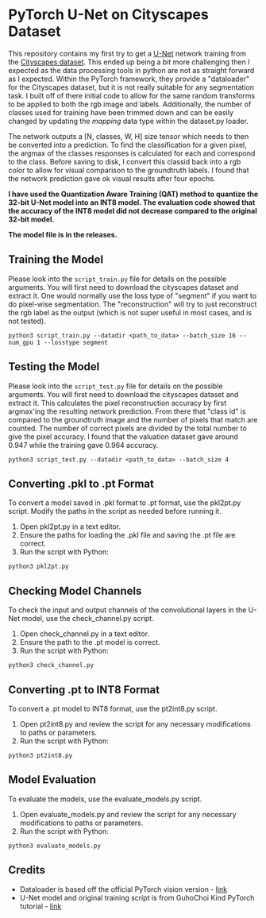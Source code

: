 # PyTorch U-Net on Cityscapes Dataset


This repository contains my first try to get a [U-Net](https://arxiv.org/abs/1505.04597) network training from the [Cityscapes dataset](https://www.cityscapes-dataset.com/).
This ended up being a bit more challenging then I expected as the data processing tools in python are not as straight forward as I expected.
Within the PyTorch framework, they provide a "dataloader" for the Cityscapes dataset, but it is not really suitable for any segmentation task.
I built off of there initial code to allow for the same random transforms to be applied to both the rgb image and labels.
Additionally, the number of classes used for training have been trimmed down and can be easily changed by updating the *mapping* data type within the dataset.py loader.


The network outputs a [N, classes, W, H] size tensor which needs to then be converted into a prediction.
To find the classification for a given pixel, the argmax of the classes responses is calculated for each and correspond to the class.
Before saving to disk, I convert this classid back into a rgb color to allow for visual comparison to the groundtruth labels.
I found that the network prediction gave ok visual results after four epochs.

**I have used the Quantization Aware Training (QAT) method to quantize the 32-bit U-Net model into an INT8 model. The evaluation code showed that the accuracy of the INT8 model did not decrease compared to the original 32-bit model.**

**The model file is in the releases.**

## Training the Model

Please look into the `script_train.py` file for details on the possible arguments.
You will first need to download the cityscapes dataset and extract it.
One would normally use the loss type of "segment" if you want to do pixel-wise segmentation.
The "reconstruction" will try to just reconstruct the rgb label as the output (which is not super useful in most cases, and is not tested).

```
python3 script_train.py --datadir <path_to_data> --batch_size 16 --num_gpu 1 --losstype segment
```



## Testing the Model

Please look into the `script_test.py` file for details on the possible arguments.
You will first need to download the cityscapes dataset and extract it.
This calculates the pixel reconstruction accuracy by first argmax'ing the resulting network prediction.
From there that "class id" is compared to the groundtruth image and the number of pixels that match are counted.
The number of correct pixels are divided by the total number to give the pixel accuracy.
I found that the valuation dataset gave around 0.947 while the training gave 0.964 accuracy.

```
python3 script_test.py --datadir <path_to_data> --batch_size 4
```

## Converting .pkl to .pt Format
To convert a model saved in .pkl format to .pt format, use the pkl2pt.py script. Modify the paths in the script as needed before running it.

1. Open pkl2pt.py in a text editor.
2. Ensure the paths for loading the .pkl file and saving the .pt file are correct.
3. Run the script with Python:
   
```
python3 pkl2pt.py
```

## Checking Model Channels
To check the input and output channels of the convolutional layers in the U-Net model, use the check_channel.py script.

1. Open check_channel.py in a text editor.
2. Ensure the path to the .pt model is correct.
3. Run the script with Python:
   
```
python3 check_channel.py
```

## Converting .pt to INT8 Format
To convert a .pt model to INT8 format, use the pt2int8.py script.

1. Open pt2int8.py and review the script for any necessary modifications to paths or parameters.
2. Run the script with Python:

```
python3 pt2int8.py
```

## Model Evaluation
To evaluate the models, use the evaluate_models.py script.

1. Open evaluate_models.py and review the script for any necessary modifications to paths or parameters.
2. Run the script with Python:
   
```
python3 evaluate_models.py
```
## Credits


* Dataloader is based off the official PyTorch vision version - [link](https://github.com/pytorch/vision/blob/ee5b4e82fe25bd4a0f0ab22ccdbcfc3de1b3b265/torchvision/datasets/cityscapes.py)
* U-Net model and original training script is from GuhoChoi Kind PyTorch tutorial - [link](https://github.com/GunhoChoi/Kind-PyTorch-Tutorial/tree/master/12_Semantic_Segmentation)



